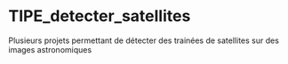 # TIPE_detecter_satellites
Plusieurs projets permettant de détecter des trainées de satellites sur des images astronomiques
